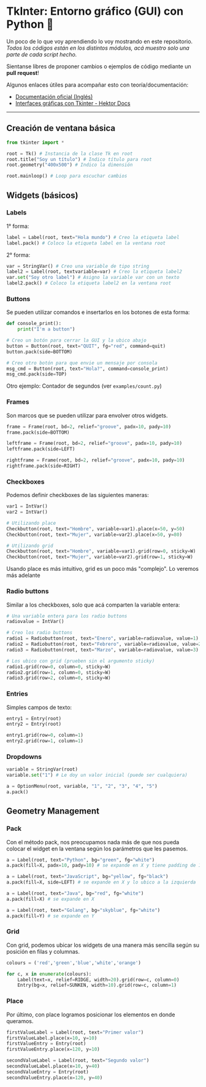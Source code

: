 # TkInter: Entorno gráfico (GUI) con Python 🐍
Un poco de lo que voy aprendiendo lo voy mostrando en este repositorio. *Todos los códigos están en los distintos módulos, acá muestro solo una parte de cada script hecho.*

Sientanse libres de proponer cambios o ejemplos de código mediante un **pull request**!

Algunos enlaces útiles para acompañar esto con teoría/documentación:
- [Documentación oficial (Inglés)](https://docs.python.org/3/library/tkinter.html)
- [Interfaces gráficas con Tkinter - Hektor Docs](https://docs.hektorprofe.net/python/interfaces-graficas-con-tkinter/)

---

## Creación de ventana básica
```py
from tkinter import *

root = Tk() # Instancia de la clase Tk en root
root.title("Soy un título") # Indico título para root
root.geometry("400x500") # Indico la dimensión

root.mainloop() # Loop para escuchar cambios
```

## Widgets (básicos)
### Labels
1° forma:

```py
label = Label(root, text="Hola mundo") # Creo la etiqueta label
label.pack() # Coloco la etiqueta label en la ventana root
```

2° forma:

```py
var = StringVar() # Creo una variable de tipo string
label2 = Label(root, textvariable=var) # Creo la etiqueta label2
var.set("Soy otro label") # Asigno la variable var con un texto
label2.pack() # Coloco la etiqueta label2 en la ventana root
```

### Buttons
Se pueden utilizar comandos e insertarlos en los botones de esta forma:
```py
def console_print():
    print("I'm a button")

# Creo un botón para cerrar la GUI y la ubico abajo
button = Button(root, text="QUIT", fg="red", command=quit)
button.pack(side=BOTTOM)

# Creo otro botón para que envie un mensaje por consola
msg_cmd = Button(root, text="Hola?", command=console_print)
msg_cmd.pack(side=TOP)
```

Otro ejemplo: Contador de segundos (ver `examples/count.py`)

### Frames
Son marcos que se pueden utilizar para envolver otros widgets.
```py
frame = Frame(root, bd=2, relief="groove", padx=10, pady=10)
frame.pack(side=BOTTOM)

leftframe = Frame(root, bd=2, relief="groove", padx=10, pady=10)
leftframe.pack(side=LEFT)

rightframe = Frame(root, bd=2, relief="groove", padx=10, pady=10)
rightframe.pack(side=RIGHT)
```

### Checkboxes
Podemos definir checkboxes de las siguientes maneras:
```py
var1 = IntVar()
var2 = IntVar()

# Utilizando place
Checkbutton(root, text="Hombre", variable=var1).place(x=50, y=50)
Checkbutton(root, text="Mujer", variable=var2).place(x=50, y=80)

# Utilizando grid
Checkbutton(root, text="Hombre", variable=var1).grid(row=0, sticky=W)
Checkbutton(root, text="Mujer", variable=var2).grid(row=1, sticky=W)
```

Usando place es más intuitivo, grid es un poco más "complejo". Lo veremos más adelante


### Radio buttons
Similar a los checkboxes, solo que acá comparten la variable entera:
```py
# Una variable entera para los radio buttons
radiovalue = IntVar()

# Creo los radio buttons
radio1 = Radiobutton(root, text="Enero", variable=radiovalue, value=1)
radio2 = Radiobutton(root, text="Febrero", variable=radiovalue, value=2)
radio3 = Radiobutton(root, text="Marzo", variable=radiovalue, value=3)

# Los ubico con grid (prueben sin el argumento sticky)
radio1.grid(row=0, column=0, sticky=W)
radio2.grid(row=1, column=0, sticky=W)
radio3.grid(row=2, column=0, sticky=W)
```

### Entries
Simples campos de texto:

```py
entry1 = Entry(root)
entry2 = Entry(root)

entry1.grid(row=0, column=1)
entry2.grid(row=1, column=1)
```

### Dropdowns
```py
variable = StringVar(root)
variable.set("1") # Le doy un valor inicial (puede ser cualquiera)

a = OptionMenu(root, variable, "1", "2", "3", "4", "5")
a.pack()
```


## Geometry Management
### Pack
Con el método pack, nos preocupamos nada más de que nos pueda colocar el widget en la ventana según los parámetros que les pasemos.

```py
a = Label(root, text="Python", bg="green", fg="white")
a.pack(fill=X, padx=10, pady=10) # se expande en X y tiene padding de 10 en X y en Y

a = Label(root, text="JavaScript", bg="yellow", fg="black")
a.pack(fill=X, side=LEFT) # se expande en X y lo ubico a la izquierda

a = Label(root, text="Java", bg="red", fg="white")
a.pack(fill=X) # se expande en X

a = Label(root, text="Golang", bg="skyblue", fg="white")
a.pack(fill=Y) # se expande en Y
```

### Grid
Con grid, podemos ubicar los widgets de una manera más sencilla según su posición en filas y columnas.

```py
colours = ('red','green','blue','white','orange')

for c, x in enumerate(colours):
    Label(text=x, relief=RIDGE, width=20).grid(row=c, column=0)
    Entry(bg=x, relief=SUNKEN, width=10).grid(row=c, column=1)
```

### Place
Por último, con place logramos posicionar los elementos en donde queramos.

```py
firstValueLabel = Label(root, text="Primer valor")
firstValueLabel.place(x=10, y=10)
firstValueEntry = Entry(root)
firstValueEntry.place(x=120, y=10)

secondValueLabel = Label(root, text="Segundo valor")
secondValueLabel.place(x=10, y=40)
secondValueEntry = Entry(root)
secondValueEntry.place(x=120, y=40)
```


